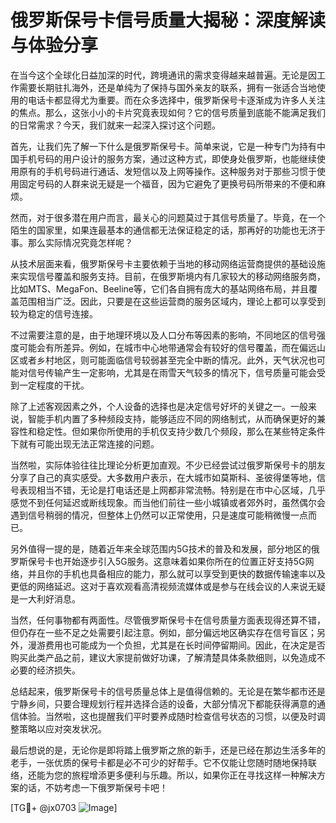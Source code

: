 # 俄罗斯保号卡信号质量大揭秘：深度解读与体验分享

在当今这个全球化日益加深的时代，跨境通讯的需求变得越来越普遍。无论是因工作需要长期驻扎海外，还是单纯为了保持与国外亲友的联系，拥有一张适合当地使用的电话卡都显得尤为重要。而在众多选择中，俄罗斯保号卡逐渐成为许多人关注的焦点。那么，这张小小的卡片究竟表现如何？它的信号质量到底能不能满足我们的日常需求？今天，我们就来一起深入探讨这个问题。

首先，让我们先了解一下什么是俄罗斯保号卡。简单来说，它是一种专门为持有中国手机号码的用户设计的服务方案，通过这种方式，即使身处俄罗斯，也能继续使用原有的手机号码进行通话、发短信以及上网等操作。这种服务对于那些习惯于使用固定号码的人群来说无疑是一个福音，因为它避免了更换号码所带来的不便和麻烦。

然而，对于很多潜在用户而言，最关心的问题莫过于其信号质量了。毕竟，在一个陌生的国家里，如果连最基本的通信都无法保证稳定的话，那再好的功能也无济于事。那么实际情况究竟怎样呢？

从技术层面来看，俄罗斯保号卡主要依赖于当地的移动网络运营商提供的基础设施来实现信号覆盖和服务支持。目前，在俄罗斯境内有几家较大的移动网络服务商，比如MTS、MegaFon、Beeline等，它们各自拥有庞大的基站网络布局，并且覆盖范围相当广泛。因此，只要是在这些运营商的服务区域内，理论上都可以享受到较为稳定的信号连接。

不过需要注意的是，由于地理环境以及人口分布等因素的影响，不同地区的信号强度可能会有所差异。例如，在城市中心地带通常会有较好的信号覆盖，而在偏远山区或者乡村地区，则可能面临信号较弱甚至完全中断的情况。此外，天气状况也可能对信号传输产生一定影响，尤其是在雨雪天气较多的情况下，信号质量可能会受到一定程度的干扰。

除了上述客观因素之外，个人设备的选择也是决定信号好坏的关键之一。一般来说，智能手机内置了多种频段支持，能够适应不同的网络制式，从而确保更好的兼容性和稳定性。但如果你所使用的手机仅支持少数几个频段，那么在某些特定条件下就有可能出现无法正常连接的问题。

当然啦，实际体验往往比理论分析更加直观。不少已经尝试过俄罗斯保号卡的朋友分享了自己的真实感受。大多数用户表示，在大城市如莫斯科、圣彼得堡等地，信号表现相当不错，无论是打电话还是上网都非常流畅。特别是在市中心区域，几乎感觉不到任何延迟或断线现象。而当他们前往一些小城镇或者郊外时，虽然偶尔会遇到信号稍弱的情况，但整体上仍然可以正常使用，只是速度可能稍微慢一点而已。

另外值得一提的是，随着近年来全球范围内5G技术的普及和发展，部分地区的俄罗斯保号卡也开始逐步引入5G服务。这意味着如果你所在的位置正好支持5G网络，并且你的手机也具备相应的能力，那么就可以享受到更快的数据传输速率以及更低的网络延迟。这对于喜欢观看高清视频流媒体或是参与在线会议的人来说无疑是一大利好消息。

当然，任何事物都有两面性。尽管俄罗斯保号卡在信号质量方面表现得还算不错，但仍存在一些不足之处需要引起注意。例如，部分偏远地区确实存在信号盲区；另外，漫游费用也可能成为一个负担，尤其是在长时间停留期间。因此，在决定是否购买此类产品之前，建议大家提前做好功课，了解清楚具体条款细则，以免造成不必要的经济损失。

总结起来，俄罗斯保号卡的信号质量总体上是值得信赖的。无论是在繁华都市还是宁静乡间，只要合理规划行程并选择合适的设备，大部分情况下都能获得满意的通信体验。当然啦，这也提醒我们平时要养成随时检查信号状态的习惯，以便及时调整策略以应对突发状况。

最后想说的是，无论你是即将踏上俄罗斯之旅的新手，还是已经在那边生活多年的老手，一张优质的保号卡都是必不可少的好帮手。它不仅能让您随时随地保持联络，还能为您的旅程增添更多便利与乐趣。所以，如果你正在寻找这样一种解决方案的话，不妨考虑一下俄罗斯保号卡吧！

[TG💪+ @jx0703 ![Image](https://github.com/user-attachments/assets/dbca1d08-cadb-493c-b0ec-ad6f7a83f270)]